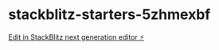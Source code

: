 # stackblitz-starters-5zhmexbf

[Edit in StackBlitz next generation editor ⚡️](https://stackblitz.com/~/github.com/misael250183/stackblitz-starters-5zhmexbf)